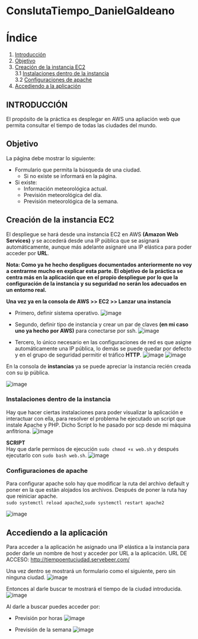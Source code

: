# ConslutaTiempo_DanielGaldeano

# Índice
1. [Introducción](#id1)
2. [Objetivo](#id2)
3. [Creación de la instancia EC2](#id3)  
  3.1 [Instalaciones dentro de la instancia](#3.1)  
  3.2 [Configuraciones de apache](#3.2)
4. [Accediendo a la aplicación](#id4) 




## INTRODUCCIÓN<a name="id1"></a>
El propósito de la práctica es desplegar en AWS una apliación web que permita consultar el tiempo de todas las ciudades del mundo.


## Objetivo<a name="id2"></a>
La página debe mostrar lo siguiente:
* Formulario que permita la búsqueda de una ciudad.
  * Si no existe se informará en la página.
* Si existe:
  * Información meteorológica actual.
  * Previsión meteorológica del día.
  * Previsión meteorológica de la semana.


 ## Creación de la instancia EC2<a name="id3"></a>

El despliegue se hará desde una instancia EC2 en AWS **(Amazon Web Services)** y se accederá desde una IP pública que se asignará automáticamente, aunque más adelante asignaré una IP elástica para poder acceder por **URL**.  

**Nota: Como ya he hecho despligues documentados anteriormente no voy a centrarme mucho en explicar esta parte. 
El objetivo de la práctica se centra más en la aplicación que en el propio despliegue por lo que la configuración de la instancia y su seguridad no serán los adecuados en un entorno real.**  

**Una vez ya en la consola de AWS >> EC2 >> Lanzar una instancia**

* Primero, definir sistema operativo.
![image](https://github.com/user-attachments/assets/d30e0e14-dfce-4cdd-a256-32e71711469f)

* Segundo, definir tipo de instancia y crear un par de claves **(en mi caso uno ya hecho por AWS)** para conectarse por ssh.
![image](https://github.com/user-attachments/assets/bc33efa4-ee28-47b8-9db9-de86ad1484af)  

* Tercero, lo único necesario en las configuraciones de red es que asigne automáticamente una IP pública, lo demás se puede quedar por defecto y en el grupo de seguridad permitir el tráfico **HTTP**.
![image](https://github.com/user-attachments/assets/6fa1c1f1-7048-4a50-88aa-e681cdff03b6)
![image](https://github.com/user-attachments/assets/ea2a19c5-5097-400e-a636-c2bf01f64d0e)

En la consola de **instancias** ya se puede apreciar la instancia recién creada con su ip pública.

![image](https://github.com/user-attachments/assets/30f00ce8-0049-43e1-9a80-1c2c63b1cb51)

### Instalaciones dentro de la instancia <a name="3.1"></a>

Hay que hacer ciertas instalaciones para poder visualizar la aplicación e interactuar con ella, para resolver el problema he ejecutado un script que instale Apache y PHP. Dicho Script lo he pasado por scp desde mi máquina anfitriona.
![image](https://github.com/user-attachments/assets/4b946a27-5ef4-456a-9895-617947e1b27c)

**SCRIPT**  
Hay que darle permisos de ejecución `sudo chmod +x web.sh` y después ejecutarlo con `sudo bash web.sh`.
![image](https://github.com/user-attachments/assets/c2a88350-9587-49c4-b32f-260c16b25d38)


### Configuraciones de apache <a name="3.2"></a>

Para configurar apache solo hay que modificar la ruta del archivo default y poner en la que están alojados los archivos. Después de poner la ruta hay que reiniciar apache.  
`sudo systemctl reload apache2`,`sudo systemctl restart apache2`

![image](https://github.com/user-attachments/assets/71428a32-5453-461e-9cd8-f499f78daaf3)


## Accediendo a la aplicación <a name="id4"></a>

Para acceder a la aplicación he asignado una IP elástica a la instancia para poder darle un nombre de host y acceder por URL a la aplicación. 
URL DE ACCESO: http://tiempoentuciudad.servebeer.com/  

Una vez dentro se mostrará un formulario como el siguiente, pero sin ninguna ciudad.
![image](https://github.com/user-attachments/assets/0dffdae1-77f4-4dd8-9934-b6c10ac20dda)

Entonces al darle buscar te mostrará el tiempo de la ciudad introducida. 
![image](https://github.com/user-attachments/assets/0e156425-a246-4917-8858-5fca90e3c926)


Al darle a buscar puedes acceder por:
- Previsión por horas
![image](https://github.com/user-attachments/assets/5301be3f-5ff9-4d89-925e-459a8dcc6853)

- Previsión de la semana
![image](https://github.com/user-attachments/assets/7991a70c-4aa8-48aa-aa0b-d67e372dfc5a)

